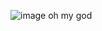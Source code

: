 ![image](https://github.com/user-attachments/assets/b088e1dc-803b-41e6-a008-fe16dde51cd4)
oh my god
